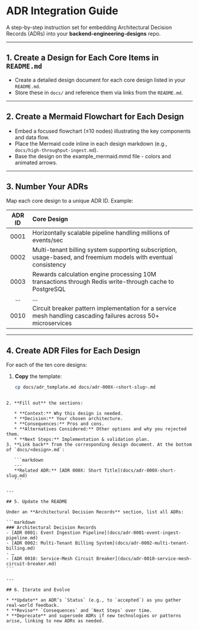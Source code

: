 # ADR Integration Guide

A step-by-step instruction set for embedding Architectural Decision Records (ADRs) into your **backend-engineering-designs** repo.

---

## 1. Create a Design for Each Core Items in `README.md`

* Create a detailed design document for each core design listed in your `README.md`.
* Store these in `docs/` and reference them via links from the `README.md`.

---

## 2. Create a Mermaid Flowchart for Each Design

* Embed a focused flowchart (≤10 nodes) illustrating the key components and data flow.
* Place the Mermaid code inline in each design markdown (e.g., `docs/high-throughput-ingest.md`).
* Base the design on the example_mermaid.mmd file - colors and animated arrows.

---

## 3. Number Your ADRs

Map each core design to a unique ADR ID. Example:

| ADR ID | Core Design                                                                                                     |
| :----: | :-------------------------------------------------------------------------------------------------------------- |
|  0001  | Horizontally scalable pipeline handling millions of events/sec                                                  |
|  0002  | Multi-tenant billing system supporting subscription, usage-based, and freemium models with eventual consistency |
|  0003  | Rewards calculation engine processing 10M transactions through Redis write-through cache to PostgreSQL          |
|   …    | …                                                                                                               |
|  0010  | Circuit breaker pattern implementation for a service mesh handling cascading failures across 50+ microservices  |

---

## 4. Create ADR Files for Each Design

For each of the ten core designs:

1. **Copy** the template:

   ```bash
   cp docs/adr_template.md docs/adr-000X-<short-slug>.md
````

2. **Fill out** the sections:

   * **Context:** Why this design is needed.
   * **Decision:** Your chosen architecture.
   * **Consequences:** Pros and cons.
   * **Alternatives Considered:** Other options and why you rejected them.
   * **Next Steps:** Implementation & validation plan.
3. **Link back** from the corresponding design document. At the bottom of `docs/<design>.md`:

   ```markdown
   ---
   **Related ADR:** [ADR 000X: Short Title](docs/adr-000X-short-slug.md)
   ```

---

## 5. Update the README

Under an **Architectural Decision Records** section, list all ADRs:

```markdown
### Architectural Decision Records
- [ADR 0001: Event Ingestion Pipeline](docs/adr-0001-event-ingest-pipeline.md)
- [ADR 0002: Multi-Tenant Billing System](docs/adr-0002-multi-tenant-billing.md)
- …
- [ADR 0010: Service-Mesh Circuit Breaker](docs/adr-0010-service-mesh-circuit-breaker.md)
```

---

## 6. Iterate and Evolve

* **Update** an ADR’s `Status` (e.g., to `accepted`) as you gather real-world feedback.
* **Revise** `Consequences` and `Next Steps` over time.
* **Deprecate** and supersede ADRs if new technologies or patterns arise, linking to new ADRs as needed.
